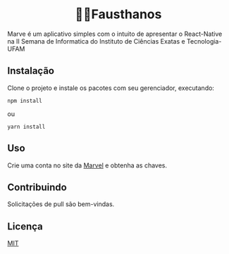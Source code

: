 <h1 align="center">
  🎥🦸Fausthanos
</h1>

Marve é um aplicativo simples com o intuito de apresentar o React-Native na II Semana de Informatica do Instituto de Ciências Exatas e Tecnologia-UFAM

## Instalação

Clone o projeto e instale os pacotes com seu gerenciador, executando:

```
npm install
```

ou

```yarn
yarn install
```

## Uso

Crie uma conta no site da [Marvel](https://developer.marvel.com) e obtenha as chaves.

## Contribuindo

Solicitações de pull são bem-vindas.

## Licença
[MIT](https://choosealicense.com/licenses/mit/)

